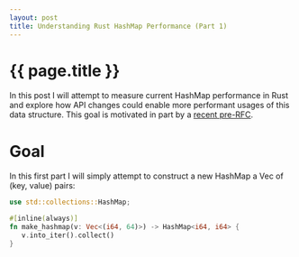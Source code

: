 ```yaml
---
layout: post
title: Understanding Rust HashMap Performance (Part 1)
---
```


{{ page.title }}
================

In this post I will attempt to measure current HashMap performance in Rust and
explore how API changes could enable more performant usages of this data
structure. This goal is motivated in part by a [recent pre-RFC](https://internals.rust-lang.org/t/pre-rfc-abandonning-morals-in-the-name-of-performance-the-raw-entry-api/7043/41).

# Goal

In this first part I will simply attempt to construct a new HashMap a Vec of
(key, value) pairs:

```rust
use std::collections::HashMap;

#[inline(always)]
fn make_hashmap(v: Vec<(i64, 64)>) -> HashMap<i64, i64> {
   v.into_iter().collect()
}

```

